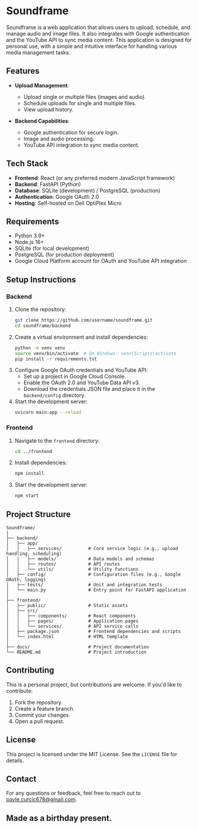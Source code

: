 # Soundframe

Soundframe is a web application that allows users to upload, schedule, and manage audio and image files. It also integrates with Google authentication and the YouTube API to sync media content. This application is designed for personal use, with a simple and intuitive interface for handling various media management tasks.

## Features

- **Upload Management**:
  - Upload single or multiple files (images and audio).
  - Schedule uploads for single and multiple files.
  - View upload history.

- **Backend Capabilities**:
  - Google authentication for secure login.
  - Image and audio processing.
  - YouTube API integration to sync media content.

## Tech Stack

- **Frontend**: React (or any preferred modern JavaScript framework)
- **Backend**: FastAPI (Python)
- **Database**: SQLite (development) / PostgreSQL (production)
- **Authentication**: Google OAuth 2.0
- **Hosting**: Self-hosted on Dell OptiPlex Micro

## Requirements

- Python 3.9+
- Node.js 16+
- SQLite (for local development)
- PostgreSQL (for production deployment)
- Google Cloud Platform account for OAuth and YouTube API integration

## Setup Instructions

### Backend

1. Clone the repository:
   ```bash
   git clone https://github.com/username/soundframe.git
   cd soundframe/backend
   ```
2. Create a virtual environment and install dependencies:
   ```bash
   python -m venv venv
   source venv/bin/activate  # On Windows: venv\Scripts\activate
   pip install -r requirements.txt
   ```
3. Configure Google OAuth credentials and YouTube API:
   - Set up a project in Google Cloud Console.
   - Enable the OAuth 2.0 and YouTube Data API v3.
   - Download the credentials JSON file and place it in the `backend/config` directory.
4. Start the development server:
   ```bash
   uvicorn main:app --reload
   ```

### Frontend

1. Navigate to the `frontend` directory:
   ```bash
   cd ../frontend
   ```
2. Install dependencies:
   ```bash
   npm install
   ```
3. Start the development server:
   ```bash
   npm start
   ```

## Project Structure

```
Soundframe/
|
├── backend/
│   ├── app/
│   │   ├── services/          # Core service logic (e.g., upload handling, scheduling)
│   │   ├── models/            # Data models and schemas
│   │   ├── routes/            # API routes
│   │   └── utils/             # Utility functions
│   ├── config/                # Configuration files (e.g., Google OAuth, logging)
│   ├── tests/                 # Unit and integration tests
│   └── main.py                # Entry point for FastAPI application
│
├── frontend/
│   ├── public/                # Static assets
│   ├── src/
│   │   ├── components/        # React components
│   │   ├── pages/             # Application pages
│   │   └── services/          # API service calls
│   ├── package.json           # Frontend dependencies and scripts
│   └── index.html             # HTML template
│
├── docs/                      # Project documentation
└── README.md                  # Project introduction
```

## Contributing

This is a personal project, but contributions are welcome. If you'd like to contribute:

1. Fork the repository.
2. Create a feature branch.
3. Commit your changes.
4. Open a pull request.

## License

This project is licensed under the MIT License. See the `LICENSE` file for details.

## Contact

For any questions or feedback, feel free to reach out to pavle.curcic678@gmail.com.

## Made as a birthday present.
